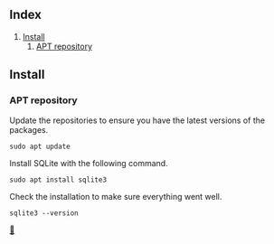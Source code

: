 ## Index

1. [Install](#install)
    1. [APT repository](#apt-repository)

## Install

### APT repository

Update the repositories to ensure you have the latest versions of the packages.

```shell
sudo apt update
```

Install SQLite with the following command.

```shell
sudo apt install sqlite3
```

Check the installation to make sure everything went well.

```shell
sqlite3 --version
```

<link rel="stylesheet" href="./../../README.css">
<a class="scrollup" href="#top">&#x1F53C</a>